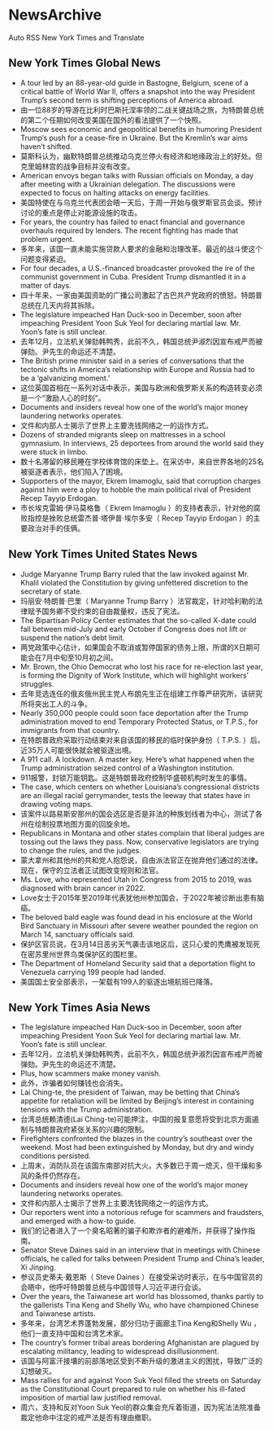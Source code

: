 # NewsArchive
Auto RSS New York Times and Translate

## New York Times Global News
* A tour led by an 88-year-old guide in Bastogne, Belgium, scene of a critical battle of World War II, offers a snapshot into the way President Trump’s second term is shifting perceptions of America abroad.
* 由一位88岁的导游在比利时巴斯托涅率领的二战关键战场之旅，为特朗普总统的第二个任期如何改变美国在国外的看法提供了一个快照。
* Moscow sees economic and geopolitical benefits in humoring President Trump’s push for a cease-fire in Ukraine. But the Kremlin’s war aims haven’t shifted.
* 莫斯科认为，幽默特朗普总统推动乌克兰停火有经济和地缘政治上的好处。但克里姆林宫的战争目标并没有改变。
* American envoys began talks with Russian officials on Monday, a day after meeting with a Ukrainian delegation. The discussions were expected to focus on halting attacks on energy facilities.
* 美国特使在与乌克兰代表团会晤一天后，于周一开始与俄罗斯官员会谈。预计讨论的重点是停止对能源设施的攻击。
* For years, the country has failed to enact financial and governance overhauls required by lenders. The recent fighting has made that problem urgent.
* 多年来，该国一直未能实施贷款人要求的金融和治理改革。最近的战斗使这个问题变得紧迫。
* For four decades, a U.S.-financed broadcaster provoked the ire of the communist government in Cuba. President Trump dismantled it in a matter of days.
* 四十年来，一家由美国资助的广播公司激起了古巴共产党政府的愤怒。特朗普总统在几天内将其拆除。
* The legislature impeached Han Duck-soo in December, soon after impeaching President Yoon Suk Yeol for declaring martial law. Mr. Yoon’s fate is still unclear.
* 去年12月，立法机关弹劾韩鸭秀，此前不久，韩国总统尹淑烈因宣布戒严而被弹劾。尹先生的命运还不清楚。
* The British prime minister said in a series of conversations that the tectonic shifts in America’s relationship with Europe and Russia had to be a ‘galvanizing moment.’
* 这位英国首相在一系列对话中表示，美国与欧洲和俄罗斯关系的构造转变必须是一个“激励人心的时刻”。
* Documents and insiders reveal how one of the world’s major money laundering networks operates.
* 文件和内部人士揭示了世界上主要洗钱网络之一的运作方式。
* Dozens of stranded migrants sleep on mattresses in a school gymnasium. In interviews, 25 deportees from around the world said they were stuck in limbo.
* 数十名滞留的移民睡在学校体育馆的床垫上。在采访中，来自世界各地的25名被驱逐者表示，他们陷入了困境。
* Supporters of the mayor, Ekrem Imamoglu, said that corruption charges against him were a ploy to hobble the main political rival of President Recep Tayyip Erdogan.
* 市长埃克雷姆·伊马莫格鲁（ Ekrem Imamoglu ）的支持者表示，针对他的腐败指控是挫败总统雷杰普·塔伊普·埃尔多安（ Recep Tayyip Erdogan ）的主要政治对手的伎俩。

## New York Times United States News
* Judge Maryanne Trump Barry ruled that the law invoked against Mr. Khalil violated the Constitution by giving unfettered discretion to the secretary of state.
* 玛丽安·特朗普·巴里（ Maryanne Trump Barry ）法官裁定，针对哈利勒的法律赋予国务卿不受约束的自由裁量权，违反了宪法。
* The Bipartisan Policy Center estimates that the so-called X-date could fall between mid-July and early October if Congress does not lift or suspend the nation’s debt limit.
* 两党政策中心估计，如果国会不取消或暂停国家的债务上限，所谓的X日期可能会在7月中旬至10月初之间。
* Mr. Brown, the Ohio Democrat who lost his race for re-election last year, is forming the Dignity of Work Institute, which will highlight workers’ struggles.
* 去年竞选连任的俄亥俄州民主党人布朗先生正在组建工作尊严研究所，该研究所将突出工人的斗争。
* Nearly 350,000 people could soon face deportation after the Trump administration moved to end Temporary Protected Status, or T.P.S., for immigrants from that country.
* 在特朗普政府采取行动结束对来自该国的移民的临时保护身份（ T.P.S. ）后，近35万人可能很快就会被驱逐出境。
* A 911 call. A lockdown. A master key. Here’s what happened when the Trump administration seized control of a Washington institution.
* 911报警，封锁万能钥匙。这是特朗普政府控制华盛顿机构时发生的事情。
* The case, which centers on whether Louisiana’s congressional districts are an illegal racial gerrymander, tests the leeway that states have in drawing voting maps.
* 该案件以路易斯安那州的国会选区是否是非法的种族划线者为中心，测试了各州在绘制投票地图方面的回旋余地。
* Republicans in Montana and other states complain that liberal judges are tossing out the laws they pass. Now, conservative legislators are trying to change the rules, and the judges.
* 蒙大拿州和其他州的共和党人抱怨说，自由派法官正在抛弃他们通过的法律。现在，保守的立法者正试图改变规则和法官。
* Ms. Love, who represented Utah in Congress from 2015 to 2019, was diagnosed with brain cancer in 2022.
* Love女士于2015年至2019年代表犹他州参加国会，于2022年被诊断出患有脑癌。
* The beloved bald eagle was found dead in his enclosure at the World Bird Sanctuary in Missouri after severe weather pounded the region on March 14, sanctuary officials said.
* 保护区官员说，在3月14日恶劣天气袭击该地区后，这只心爱的秃鹰被发现死在密苏里州世界鸟类保护区的围栏里。
* The Department of Homeland Security said that a deportation flight to Venezuela carrying 199 people had landed.
* 美国国土安全部表示，一架载有199人的驱逐出境航班已降落。

## New York Times Asia News
* The legislature impeached Han Duck-soo in December, soon after impeaching President Yoon Suk Yeol for declaring martial law. Mr. Yoon’s fate is still unclear.
* 去年12月，立法机关弹劾韩鸭秀，此前不久，韩国总统尹淑烈因宣布戒严而被弹劾。尹先生的命运还不清楚。
* Plus, how scammers make money vanish.
* 此外，诈骗者如何赚钱也会消失。
* Lai Ching-te, the president of Taiwan, may be betting that China’s appetite for retaliation will be limited by Beijing’s interest in containing tensions with the Trump administration.
* 台湾总统赖清德(Lai Ching-te)可能押注，中国的报复意愿将受到北京方面遏制与特朗普政府紧张关系的兴趣的限制。
* Firefighters confronted the blazes in the country’s southeast over the weekend. Most had been extinguished by Monday, but dry and windy conditions persisted.
* 上周末，消防队员在该国东南部对抗大火。大多数已于周一熄灭，但干燥和多风的条件仍然存在。
* Documents and insiders reveal how one of the world’s major money laundering networks operates.
* 文件和内部人士揭示了世界上主要洗钱网络之一的运作方式。
* Our reporters went into a notorious refuge for scammers and fraudsters, and emerged with a how-to guide.
* 我们的记者进入了一个臭名昭著的骗子和欺诈者的避难所，并获得了操作指南。
* Senator Steve Daines said in an interview that in meetings with Chinese officials, he called for talks between President Trump and China’s leader, Xi Jinping.
* 参议员史蒂夫·戴恩斯（ Steve Daines ）在接受采访时表示，在与中国官员的会晤中，他呼吁特朗普总统与中国领导人习近平进行会谈。
* Over the years, the Taiwanese art world has blossomed, thanks partly to the gallerists Tina Keng and Shelly Wu, who have championed Chinese and Taiwanese artists.
* 多年来，台湾艺术界蓬勃发展，部分归功于画廊主Tina Keng和Shelly Wu ，他们一直支持中国和台湾艺术家。
* The country’s former tribal areas bordering Afghanistan are plagued by escalating militancy, leading to widespread disillusionment.
* 该国与阿富汗接壤的前部落地区受到不断升级的激进主义的困扰，导致广泛的幻想破灭。
* Mass rallies for and against Yoon Suk Yeol filled the streets on Saturday as the Constitutional Court prepared to rule on whether his ill-fated imposition of martial law justified removal.
* 周六，支持和反对Yoon Suk Yeol的群众集会充斥着街道，因为宪法法院准备裁定他命中注定的戒严法是否有理由撤职。

